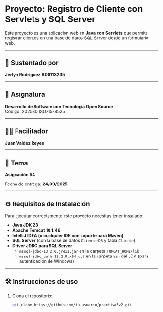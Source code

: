 # Proyecto: Registro de Cliente con Servlets y SQL Server

Este proyecto es una aplicación web en **Java con Servlets** que permite registrar clientes en una base de datos SQL Server desde un formulario web.

---

## 📌 Sustentado por
**Jerlyn Rodriguez A00113235**

---

## 📖 Asignatura
**Desarrollo de Software con Tecnología Open Source**  
Código: 202530 ISO715-8525  

---

## 👨‍🏫 Facilitador
**Juan Valdez Reyes**

---

## 📂 Tema
**Asignación #4**

Fecha de entrega: **24/09/2025**

---

## ⚙️ Requisitos de Instalación

Para ejecutar correctamente este proyecto necesitas tener instalado:

- **Java JDK 23**
- **Apache Tomcat 10.1.46**
- **IntelliJ IDEA (o cualquier IDE con soporte para Maven)**
- **SQL Server** (con la base de datos `ClientesDB` y tabla `Cliente`)
- **Driver JDBC para SQL Server**  
  - `mssql-jdbc-13.2.0.jre11.jar` en la carpeta `TOMCAT_HOME/lib`
  - `mssql-jdbc_auth-13.2.0.x64.dll` en la carpeta `bin` del JDK (para autenticación de Windows)

---

## 🛠️ Instrucciones de uso

1. Clona el repositorio:
   ```bash
   git clone https://github.com/tu-usuario/practiva5v2.git

